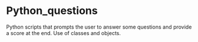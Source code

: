 # Python_questions
Python scripts that prompts the user to answer some questions and provide a score at the end. Use of classes and objects.
